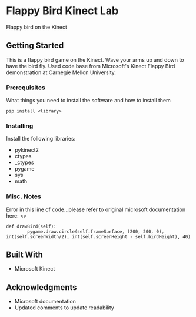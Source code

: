 # Flappy Bird Kinect Lab

Flappy bird on the Kinect

## Getting Started

This is a flappy bird game on the Kinect. Wave your arms up and down to have the bird fly. Used code base from Microsoft's Kinect Flappy Bird demonstration at Carnegie Mellon University.

### Prerequisites

What things you need to install the software and how to install them

```
pip install <library>
```

### Installing

Install the following libraries:
* pykinect2
* ctypes
* _ctypes
* pygame
* sys
* math


### Misc. Notes

Error in this line of code...please refer to original microsoft documentation here:
<<link>>

```
def drawBird(self):
        pygame.draw.circle(self.frameSurface, (200, 200, 0), int(self.screenWidth/2), int(self.screenHeight - self.birdHeight), 40)
```

## Built With

* Microsoft Kinect

## Acknowledgments

* Microsoft documentation
* Updated comments to update readability

